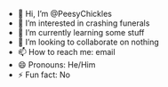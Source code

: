 - 👋 Hi, I’m @PeesyChickles
- 👀 I’m interested in crashing funerals
- 🌱 I’m currently learning some stuff
- 💞️ I’m looking to collaborate on nothing
- 📫 How to reach me: email
- 😄 Pronouns: He/Him
- ⚡ Fun fact: No

<!---
PeesyChickles/PeesyChickles is a ✨ special ✨ repository because its `README.md` (this file) appears on your GitHub profile.
You can click the Preview link to take a look at your changes.
--->
